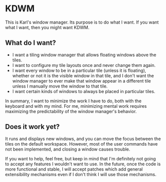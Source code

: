 
KDWM
====

This is Karl's window manager. Its purpose is to do what I want. If you want
what I want, then you might want KDWM.

What do I want?
---------------
* I want a tiling window manager that allows floating windows above the tiles.
* I want to configure my tile layouts once and never change them again.
* I want every window to be in a particular tile (unless it is floating),
whether or not it is the visible window in that tile, and I don't want the
window manager to ever make that window appear in a different tile unless I
manually move the window to that tile.
* I want certain kinds of windows to always be placed in particular tiles.

In summary, I want to minimize the work I have to do, both with the keyboard
and with my mind. For me, minimizing mental work requires maximizing the
predictability of the window manager's behavior.

Does it work yet?
-----------------
It runs and displays new windows, and you can move the focus between the tiles
on the default workspace. However, most of the user commands have not been
implemented, and closing a window causes trouble.

If you want to help, feel free, but keep in mind that I'm definitely not
going to accept any features I wouldn't want to use. In the future, once the
code is more functional and stable, I will accept patches which add general
extensibility mechanisms even if I don't think I will use those mechanisms.
